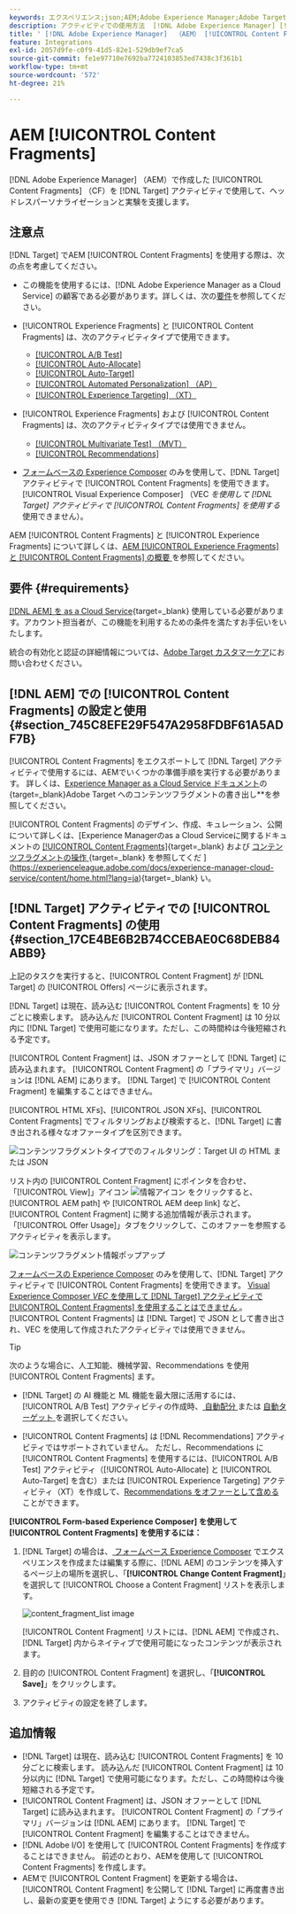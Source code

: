 ```yaml
---
keywords: エクスペリエンス;json;AEM;Adobe Experience Manager;Adobe Target への書き出し;コンテンツフラグメント;フラグメント;CF;cf;ヘッドレス;パーソナライゼーション;実験
description: アクティビティでの使用方法  [!DNL Adobe Experience Manager] [!UICONTROL Content Fragments] 説明  [!DNL Adobe Target]  ます。
title: ' [!DNL Adobe Experience Manager]  （AEM） [!UICONTROL Content Fragments] の使用方法？'
feature: Integrations
exl-id: 2057d9fe-c0f9-41d5-82e1-529db9ef7ca5
source-git-commit: fe1e97710e7692ba7724103853ed7438c3f361b1
workflow-type: tm+mt
source-wordcount: '572'
ht-degree: 21%

---
```


# AEM [!UICONTROL Content Fragments]

[!DNL Adobe Experience Manager] （AEM）で作成した [!UICONTROL Content Fragments] （CF）を [!DNL Target] アクティビティで使用して、ヘッドレスパーソナライゼーションと実験を支援します。

## 注意点

[!DNL Target] でAEM [!UICONTROL Content Fragments] を使用する際は、次の点を考慮してください。

* この機能を使用するには、[!DNL Adobe Experience Manager as a Cloud Service] の顧客である必要があります。詳しくは、次の[要件](#section_AE6F0971E1574B3AA324003599B96E5A)を参照してください。
* [!UICONTROL Experience Fragments] と [!UICONTROL Content Fragments] は、次のアクティビティタイプで使用できます。

   * [[!UICONTROL A/B Test]](/help/main/c-activities/t-test-ab/test-ab.md)
   * [[!UICONTROL Auto-Allocate]](/help/main/c-activities/automated-traffic-allocation/automated-traffic-allocation.md)
   * [[!UICONTROL Auto-Target]](/help/main/c-activities/auto-target/auto-target-to-optimize.md)
   * [[!UICONTROL Automated Personalization] （AP）](/help/main/c-activities/t-automated-personalization/automated-personalization.md)
   * [[!UICONTROL Experience Targeting] （XT）](/help/main/c-activities/t-experience-target/experience-target.md)

* [!UICONTROL Experience Fragments] および [!UICONTROL Content Fragments] は、次のアクティビティタイプでは使用できません。

   * [[!UICONTROL Multivariate Test] （MVT）](/help/main/c-activities/c-multivariate-testing/multivariate-testing.md)
   * [[!UICONTROL Recommendations]](/help/main/c-recommendations/recommendations.md)

* [ フォームベースの Experience Composer](/help/main/c-experiences/form-experience-composer.md) のみを使用して、[!DNL Target] アクティビティで [!UICONTROL Content Fragments] を使用できます。 [!UICONTROL Visual Experience Composer] （VEC *を使用して [!DNL Target] アクティビティで [!UICONTROL Content Fragments] を使用する* 使用できません）。

AEM [!UICONTROL Content Fragments] と [!UICONTROL Experience Fragments] について詳しくは、[AEM [!UICONTROL Experience Fragments] と [!UICONTROL Content Fragments] の概要 ](/help/main/c-integrating-target-with-mac/aem/aem-experience-and-content-fragments.md) を参照してください。

## 要件 {#requirements}

[[!DNL AEM]  を as a Cloud Service](https://experienceleague.adobe.com/docs/experience-manager-cloud-service.html?lang=ja){target=_blank} 使用している必要があります。アカウント担当者が、この機能を利用するための条件を満たすお手伝いをいたします。

統合の有効化と認証の詳細情報については、[Adobe Target カスタマーケア](/help/main/cmp-resources-and-contact-information.md#reference_ACA3391A00EF467B87930A450050077C)にお問い合わせください。

## [!DNL AEM] での [!UICONTROL Content Fragments] の設定と使用 {#section_745C8EFE29F547A2958FDBF61A5ADF7B}

[!UICONTROL Content Fragments] をエクスポートして [!DNL Target] アクティビティで使用するには、AEMでいくつかの準備手順を実行する必要があります。 詳しくは、[Experience Manager as a Cloud Service ドキュメント](https://experienceleague.adobe.com/docs/experience-manager-cloud-service/content/sites/integrations/content-fragments-target.html?lang=ja)の {target=_blank}Adobe Target へのコンテンツフラグメントの書き出し&#x200B;**&#x200B;を参照してください。

[!UICONTROL Content Fragments] のデザイン、作成、キュレーション、公開について詳しくは、[Experience Managerのas a Cloud Serviceに関するドキュメントの [[!UICONTROL Content Fragments]](https://experienceleague.adobe.com/docs/experience-manager-cloud-service/content/sites/authoring/fundamentals/content-fragments.html?lang=ja){target=_blank} および [ コンテンツフラグメントの操作 ](https://experienceleague.adobe.com/docs/experience-manager-cloud-service/content/sites/administering/content-fragments/content-fragments.html?lang=ja){target=_blank} を参照してくだ ](https://experienceleague.adobe.com/docs/experience-manager-cloud-service/content/home.html?lang=ja){target=_blank} い。

## [!DNL Target] アクティビティでの [!UICONTROL Content Fragments] の使用 {#section_17CE4BE6B2B74CCEBAE0C68DEB84ABB9}

上記のタスクを実行すると、[!UICONTROL Content Fragment] が [!DNL Target] の [!UICONTROL Offers] ページに表示されます。

[!DNL Target] は現在、読み込む [!UICONTROL Content Fragments] を 10 分ごとに検索します。 読み込んだ [!UICONTROL Content Fragment] は 10 分以内に [!DNL Target] で使用可能になります。ただし、この時間枠は今後短縮される予定です。

[!UICONTROL Content Fragment] は、JSON オファーとして [!DNL Target] に読み込まれます。 [!UICONTROL Content Fragment] の「プライマリ」バージョンは [!DNL AEM] にあります。 [!DNL Target] で [!UICONTROL Content Fragment] を編集することはできません。

[!UICONTROL HTML XFs]、[!UICONTROL JSON XFs]、[!UICONTROL Content Fragments] でフィルタリングおよび検索すると、[!DNL Target] に書き出される様々なオファータイプを区別できます。

![コンテンツフラグメントタイプでのフィルタリング：Target UI の HTML または JSON](/help/main/c-integrating-target-with-mac/aem/assets/fragment-types.png)

リスト内の [!UICONTROL Content Fragment] にポインタを合わせ、「[!UICONTROL View]」アイコン ![ 情報アイコン ](/help/main/c-integrating-target-with-mac/aem/assets/icon-info.png) をクリックすると、[!UICONTROL AEM path] や [!UICONTROL AEM deep link] など、[!UICONTROL Content Fragment] に関する追加情報が表示されます。 「[!UICONTROL Offer Usage]」タブをクリックして、このオファーを参照するアクティビティを表示します。

![コンテンツフラグメント情報ポップアップ](/help/main/c-integrating-target-with-mac/aem/assets/cf-info-popup.png)

[ フォームベースの Experience Composer](/help/main/c-experiences/form-experience-composer.md) のみを使用して、[!DNL Target] アクティビティで [!UICONTROL Content Fragments] を使用できます。 [Visual Experience Composer *VEC* を使用して [!DNL Target] アクティビティで [!UICONTROL Content Fragments] を使用することはできません ](/help/main/c-experiences/c-visual-experience-composer/visual-experience-composer.md)。 [!UICONTROL Content Fragments] は [!DNL Target] で JSON として書き出され、VEC を使用して作成されたアクティビティでは使用できません。

>[!TIP]
>
>次のような場合に、人工知能、機械学習、Recommendations を使用 [!UICONTROL Content Fragments] ます。
>
>* [!DNL Target] の AI 機能と ML 機能を最大限に活用するには、[!UICONTROL A/B Test] アクティビティの作成時、[ 自動配分 ](/help/main/c-activities/automated-traffic-allocation/automated-traffic-allocation.md#concept_A1407678796B4C569E94CBA8A9F7F5D4) または [ 自動ターゲット ](/help/main/c-activities/auto-target/auto-target-to-optimize.md) を選択してください。
>
>* [!UICONTROL Content Fragments] は [!DNL Recommendations] アクティビティではサポートされていません。 ただし、Recommendations に [!UICONTROL Content Fragments] を使用するには、[!UICONTROL A/B Test] アクティビティ（[!UICONTROL Auto-Allocate] と [!UICONTROL Auto-Target] を含む）または [!UICONTROL Experience Targeting] アクティビティ（XT）を作成して、[Recommendations をオファーとして含める ](/help/main/c-recommendations/recommendations-as-an-offer.md) ことができます。

**[!UICONTROL Form-based Experience Composer] を使用して [!UICONTROL Content Fragments] を使用するには：**

1. [!DNL Target] の場合は、[ フォームベース Experience Composer](/help/main/c-experiences/form-experience-composer.md#task_FAC842A6535045B68B4C1AD3E657E56E) でエクスペリエンスを作成または編集する際に、[!DNL AEM] のコンテンツを挿入するページ上の場所を選択し、「**[!UICONTROL Change Content Fragment]**」を選択して [!UICONTROL Choose a Content Fragment] リストを表示します。

   ![content_fragment_list image](/help/main/c-integrating-target-with-mac/aem/assets/choose-content-fragment.png)

   [!UICONTROL Content Fragment] リストには、[!DNL AEM] で作成され、[!DNL Target] 内からネイティブで使用可能になったコンテンツが表示されます。

1. 目的の [!UICONTROL Content Fragment] を選択し、「**[!UICONTROL Save]**」をクリックします。
1. アクティビティの設定を終了します。

## 追加情報

* [!DNL Target] は現在、読み込む [!UICONTROL Content Fragments] を 10 分ごとに検索します。 読み込んだ [!UICONTROL Content Fragment] は 10 分以内に [!DNL Target] で使用可能になります。ただし、この時間枠は今後短縮される予定です。
* [!UICONTROL Content Fragment] は、JSON オファーとして [!DNL Target] に読み込まれます。 [!UICONTROL Content Fragment] の「プライマリ」バージョンは [!DNL AEM] にあります。 [!DNL Target] で [!UICONTROL Content Fragment] を編集することはできません。
* [!DNL Adobe I/O] を使用して [!UICONTROL Content Fragments] を作成することはできません。 前述のとおり、AEMを使用して [!UICONTROL Content Fragments] を作成します。
* AEMで [!UICONTROL Content Fragment] を更新する場合は、[!UICONTROL Content Fragment] を公開して [!DNL Target] に再度書き出し、最新の変更を使用でき [!DNL Target] ようにする必要があります。
